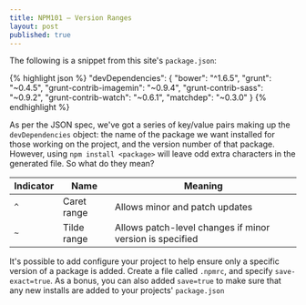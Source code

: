 ```yaml
---
title: NPM101 – Version Ranges
layout: post
published: true
---
```


The following is a snippet from this site's `package.json`:

{% highlight json %}
  "devDependencies": {
    "bower": "^1.6.5",
    "grunt": "~0.4.5",
    "grunt-contrib-imagemin": "~0.9.4",
    "grunt-contrib-sass": "~0.9.2",
    "grunt-contrib-watch": "~0.6.1",
    "matchdep": "~0.3.0"
  }
{% endhighlight %}

As per the JSON spec, we've got a series of key/value pairs making up the `devDependencies` object: the name of the package we want installed for those working on the project, and the version number of that package. However, using `npm install <package>` will leave odd extra characters in the generated file. So what do they mean?

| Indicator | Name | Meaning |
| --- | --- | --- |
| `^` | Caret range | Allows minor and patch updates |
| `~` | Tilde range | Allows patch-level changes if minor version is specified |

It's possible to add configure your project to help ensure only a specific version of a package is added. Create a file called `.npmrc`, and specify `save-exact=true`. As a bonus, you can also added `save=true` to make sure that any new installs are added to your projects' `package.json`
